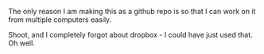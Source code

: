 The only reason I am making this as a github repo is so that I can work on it from multiple computers easily.

Shoot, and I completely forgot about dropbox - I could have just used that.  Oh well.
